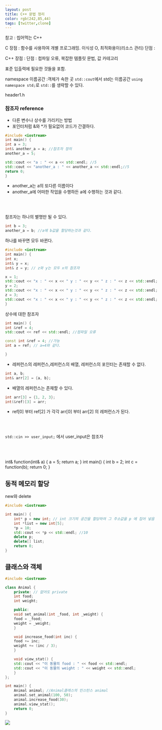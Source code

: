 ```yaml
---
layout: post
title: C++ 문법 정리
color: rgb(242,85,44)
tags: [twitter,clone]
---
```

참고 : 씹어먹는 C++

C
장점 : 함수를 사용하여 개별 프로그래밍. 이식성 O, 최적화용이(리소스 관리)
단점 : 

C++
장점 : 
단점 : 컴파일 오류, 복잡한 템플릿 문법, 값 카테고리


<iostream> 표준 입출력에 필요한 것들을 포함.

namespace 이름공간
:객체가 속한 곳
`std::cout`에서 std는 이름공간
`using namespace std;`로 `std::`를 생략할 수 있다.

header1.h

### 참조자 reference

- 다른 변수나 상수를 가리키는 방법
- 포인터처럼 &와 *가 필요없어 코드가 간결하다.

```c++
#include <iostream>
int main() {
int a = 3;
int& another_a = a; //참조자 정의
another_a = 5;

std::cout << "a : " << a << std::endl; //5
std::cout << "another_a : " << another_a << std::endl;//5
return 0;
}
```
- another_a는 a의 또다른 이름이다
- another_a에 어떠한 작업을 수행하든 a에 수행하는 것과 같다.
<br>
<br>


참조자는 하나의 별명만 될 수 있다.
```c++
int b = 3;
another_a = b; //a에 b값을 할당하는것과 같다.
```


하나를 바꾸면 모두 바뀐다.
```c++
#include <iostream>
int main() {
int x;
int& y = x;
int& z = y; // z와 y는 모두 x의 참조자

x = 1;
std::cout << "x : " << x << " y : " << y << " z : " << z << std::endl; // x : 1 y : 1 z : 1
y = 2;
std::cout << "x : " << x << " y : " << y << " z : " << z << std::endl; // x : 2 y : 2 z : 2
z = 3;
std::cout << "x : " << x << " y : " << y << " z : " << z << std::endl; // x : 3 y : 3 z : 3
}
```


상수에 대한 참조자
```c++
int main() {
int &ref = 4;
std::cout << ref << std::endl; //컴파일 오류

const int &ref = 4; //가능
int a = ref; // a=4와 같다.

}
```

- 레퍼런스의 레퍼런스,레퍼런스의 배열, 레퍼런스의 포인터는 존재할 수 없다.
```c++
int a, b;
int& arr[2] = {a, b};
```

- 배열의 레퍼런스는 존재할 수 있다.
```c++
int arr[3] = {1, 2, 3};
int(&ref)[3] = arr;
```
- ref[0] 부터 ref[2] 가 각각 arr[0] 부터 arr[2] 의 레퍼런스가 된다.
<br>
<br>


`std::cin >> user_input;` 에서 user_input은 참조자
<br>
<br>
<br>
<br>


int& function(int& a) {
a = 5;
return a;
}
int main() {
int b = 2;
int c = function(b);
return 0;
}


## 동적 메모리 할당

new와 delete
```c++
#include <iostream>

int main() {
    int* p = new int; // int 크기의 공간을 할당하여 그 주소값을 p 에 집어 넣음
    int *list = new int[5];
    *p = 10;
    std::cout << *p << std::endl; //10
    delete p;
    delete[] list;
    return 0;
}

```

## 클래스와 객체
```c++
#include <iostream>

class Animal {
    private: // 없어도 private
    int food;
    int weight;

    public:
    void set_animal(int _food, int _weight) {
    food = _food;
    weight = _weight;
    }

    void increase_food(int inc) {
    food += inc;
    weight += (inc / 3);
    }

    void view_stat() {
    std::cout << "이 동물의 food : " << food << std::endl;
    std::cout << "이 동물의 weight : " << weight << std::endl;
    }
}; 

int main() {
    Animal animal; //Animal클래스의 인스턴스 animal
    animal.set_animal(100, 50);
    animal.increase_food(30);
    animal.view_stat();
    return 0;
}
```

![](../assets/img/ios.jpg)